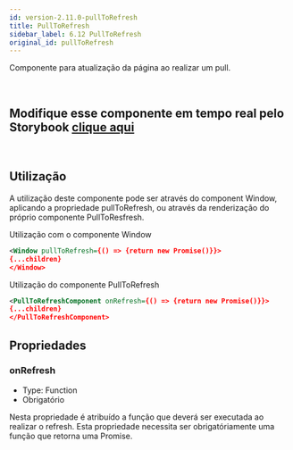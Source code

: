 ```yaml
---
id: version-2.11.0-pullToRefresh
title: PullToRefresh
sidebar_label: 6.12 PullToRefresh
original_id: pullToRefresh
---
```


Componente para atualização da página ao realizar um pull.

<br>

## Modifique esse componente em tempo real pelo Storybook [clique aqui](https://ame-miniapp-components.calindra.com.br/storybook/?path=/story/intera%C3%A7%C3%B5es-pulltorefresh--basic)

<br>

## Utilização

A utilização deste componente pode ser através do component Window, aplicando a propriedade pullToRefresh, ou através da renderização do próprio componente PullToResfresh.

Utilização com o componente Window

```xml
<Window pullToRefresh={() => {return new Promise()}}>
{...children}
</Window>
```

Utilização do componente PullToRefresh

```xml
<PullToRefreshComponent onRefresh={() => {return new Promise()}}>
{...children}
</PullToRefreshComponent>
```

## Propriedades

### onRefresh

- Type: Function
- Obrigatório

Nesta propriedade é atribuído a função que deverá ser executada ao realizar o refresh. Esta propriedade necessita ser obrigatóriamente uma função que retorna uma Promise.
